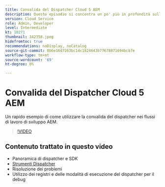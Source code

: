 ```yaml
---
title: Convalida del Dispatcher Cloud 5 AEM
description: Questo episodio si concentra un po' più in profondità sulla convalida del dispatcher e sulle sfumature che fornisce.
version: Cloud Service
role: Admin, Developer
level: Intermediate
kt: 10271
thumbnail: 342358.jpeg
hidefromtoc: true
recommendations: noDisplay, noCatalog
source-git-commit: 0b6e16d7263bc14c1824643b77678071694bcb7e
workflow-type: tm+mt
source-wordcount: '69'
ht-degree: 0%

---
```


# Convalida del Dispatcher Cloud 5 AEM

Un rapido esempio di come utilizzare la convalida del dispatcher nei flussi di lavoro di sviluppo AEM.

>[!VIDEO](https://video.tv.adobe.com/v/342358)

## Contenuto trattato in questo video

+ Panoramica di dispatcher e SDK
+ [Strumenti Dispatcher](https://experienceleague.adobe.com/docs/experience-manager-cloud-service/content/implementing/content-delivery/validation-debug.html)
+ Risoluzione dei problemi
+ Utilizzo dei registri e delle modalità di esecuzione del dispatcher per il debug